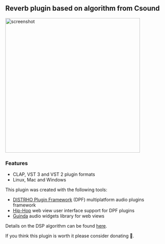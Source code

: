 Reverb plugin based on algorithm from Csound 
--------------------------------------------

<img width="420" alt="screenshot" src="https://user-images.githubusercontent.com/930494/162618384-445a9a39-44a2-4baf-95ed-4ba30f7ab816.png">

### Features

* CLAP, VST 3 and VST 2 plugin formats
* Linux, Mac and Windows

This plugin was created with the following tools:

- [DISTRHO Plugin Framework](https://github.com/DISTRHO/DPF) (DPF) multiplatform audio plugins framework
- [Hip-Hop](https://github.com/lucianoiam/dpfwebui) web view user interface support for DPF plugins
- [Guinda](https://github.com/lucianoiam/guinda) audio widgets library for web views

Details on the DSP algorithm can be found [here](http://www.csounds.com/manual/html/reverbsc.html).

If you think this plugin is worth it please consider donating 🍺.

